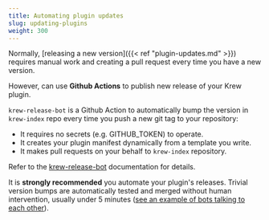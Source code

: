 ```yaml
---
title: Automating plugin updates
slug: updating-plugins
weight: 300
---
```


Normally, [releasing a new version]({{< ref "plugin-updates.md" >}}) requires manual
work and creating a pull request every time you have a new version.

However, can use **Github Actions** to publish new release of your Krew plugin.

`krew-release-bot` is a Github Action to automatically bump the version in
`krew-index` repo every time you push a new git tag to your repository:

- It requires no secrets (e.g. GITHUB_TOKEN) to operate.
- It creates your plugin manifest dynamically from a template you write.
- It makes pull requests on your behalf to `krew-index` repository.

Refer to the [krew-release-bot](https://github.com/rajatjindal/krew-release-bot)
documentation for details.

It is **strongly recommended** you automate your plugin's releases. Trivial
version bumps are automatically tested and merged without human intervention,
usually under 5 minutes ([see an example of bots talking to each
other](https://github.com/kubernetes-sigs/krew-index/pull/490)).
